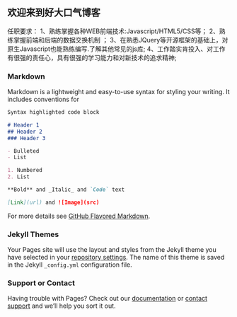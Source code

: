 ## 欢迎来到好大口气博客
任职要求：
  1、熟练掌握各种WEB前端技术:Javascript/HTML5/CSS等；
  2、熟练掌握前端和后端的数据交换机制 ；
  3、在熟悉JQuery等开源框架的基础上，对原生Javascript也能熟练编写.了解其他常见的js库; 
  4、工作踏实肯投入、对工作有很强的责任心，具有很强的学习能力和对新技术的追求精神;


### Markdown

Markdown is a lightweight and easy-to-use syntax for styling your writing. It includes conventions for

```markdown
Syntax highlighted code block

# Header 1
## Header 2
### Header 3

- Bulleted
- List

1. Numbered
2. List

**Bold** and _Italic_ and `Code` text

[Link](url) and ![Image](src)
```

For more details see [GitHub Flavored Markdown](https://guides.github.com/features/mastering-markdown/).

### Jekyll Themes

Your Pages site will use the layout and styles from the Jekyll theme you have selected in your [repository settings](https://github.com/haodakouqi/haodakouqi.github.io/settings). The name of this theme is saved in the Jekyll `_config.yml` configuration file.

### Support or Contact

Having trouble with Pages? Check out our [documentation](https://help.github.com/categories/github-pages-basics/) or [contact support](https://github.com/contact) and we’ll help you sort it out.

